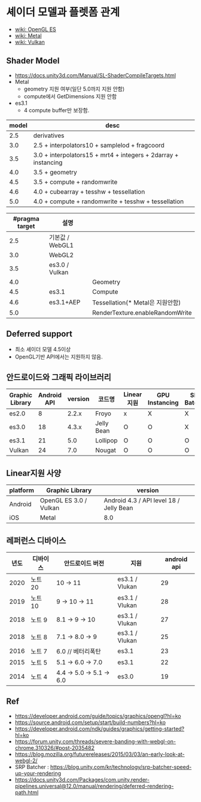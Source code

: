 # 셰이더 모델과 플렛폼 관계

- [wiki: OpenGL ES](https://en.wikipedia.org/wiki/OpenGL_ES)
- [wiki: Metal](https://en.wikipedia.org/wiki/Metal_(API))
- [wiki: Vulkan](https://en.wikipedia.org/wiki/Vulkan_(API))

## Shader Model

- <https://docs.unity3d.com/Manual/SL-ShaderCompileTargets.html>
- Metal
  - geometry 지원 여부(일단 5.0까지 지원 안함)
  - compute에서 GetDimensions 지원 안함
- es3.1
  - 4 compute buffer만 보장함.

| model | desc                                                           |
| ----- | -------------------------------------------------------------- |
| 2.5   | derivatives                                                    |
| 3.0   | 2.5 + interpolators10 + samplelod + fragcoord                  |
| 3.5   | 3.0 + interpolators15 + mrt4 + integers + 2darray + instancing |
| 4.0   | 3.5 + geometry                                                 |
| 4.5   | 3.5 + compute + randomwrite                                    |
| 4.6   | 4.0 + cubearray + tesshw + tessellation                        |
| 5.0   | 4.0 + compute + randomwrite + tesshw + tessellation            |

| #pragma target | 설명            |                                  |
| -------------- | --------------- | -------------------------------- |
| 2.5            | 기본값 / WebGL1 |                                  |
| 3.0            | WebGL2          |                                  |
| 3.5            | es3.0  / Vulkan |                                  |
| 4.0            |                 | Geometry                         |
| 4.5            | es3.1           | Compute                          |
| 4.6            | es3.1+AEP       | Tessellation(* Metal은 지원안함) |
| 5.0            |                 | RenderTexture.enableRandomWrite  |

## Deferred support

- 최소 셰이더 모델 4.5이상
- OpenGL기반 API에서는 지원하지 않음.

## 안드로이드와 그래픽 라이브러리

| Graphic Library | Android API | version | 코드명     | Linear지원 | GPU Instancing | SRP Batcher |
| --------------- | ----------- | ------- | ---------- | ---------- | -------------- | ----------- |
| es2.0           | 8           | 2.2.x   | Froyo      | x          | X              | X           |
| es3.0           | 18          | 4.3.x   | Jelly Bean | O          | O              | X           |
| es3.1           | 21          | 5.0     | Lollipop   | O          | O              | O           |
| Vulkan          | 24          | 7.0     | Nougat     | O          | O              | O           |

## Linear지원 사양

| platform | Graphic Library        | version                                 |
| -------- | ---------------------- | --------------------------------------- |
| Android  | OpenGL ES 3.0 / Vulkan | Android 4.3 / API level 18 / Jelly Bean |
| iOS      | Metal                  | 8.0                                     |

## 레퍼런스 디바이스

| 년도 | 디바이스 | 안드로이드 버전        | 지원           | android api |
| ---- | -------- | ---------------------- | -------------- | ----------- |
| 2020 | 노트 20  | 10 → 11                | es3.1 / Vlukan | 29          |
| 2019 | 노트 10  | 9  → 10 → 11           | es3.1 / Vlukan | 28          |
| 2018 | 노트 9   | 8.1  → 9  → 10         | es3.1 / Vlukan | 27          |
| 2018 | 노트 8   | 7.1 → 8.0 → 9          | es3.1 / Vlukan | 25          |
| 2016 | 노트 7   | 6.0  // 베터리폭탄     | es3.1          | 23          |
| 2015 | 노트 5   | 5.1 → 6.0  → 7.0       | es3.1          | 22          |
| 2014 | 노트 4   | 4.4 → 5.0 → 5.1  → 6.0 | es3.0          | 19          |

## Ref

- <https://developer.android.com/guide/topics/graphics/opengl?hl=ko>
- <https://source.android.com/setup/start/build-numbers?hl=ko>
- <https://developer.android.com/ndk/guides/graphics/getting-started?hl=ko>
- <https://forum.unity.com/threads/severe-banding-with-webgl-on-chrome.310326/#post-2035482>
- <https://blog.mozilla.org/futurereleases/2015/03/03/an-early-look-at-webgl-2/>
- SRP Batcher : <https://blog.unity.com/kr/technology/srp-batcher-speed-up-your-rendering>
- <https://docs.unity3d.com/Packages/com.unity.render-pipelines.universal@12.0/manual/rendering/deferred-rendering-path.html>